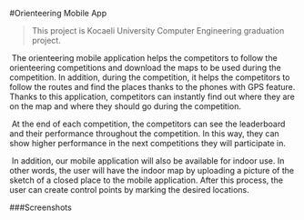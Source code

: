 #Orienteering Mobile App

>This project is Kocaeli University Computer Engineering graduation project.

&nbsp;The orienteering mobile application helps the competitors to follow the orienteering competitions and download the maps to be used during the competition. In addition, during the competition, it helps the competitors to follow the routes and find the places thanks to the phones with GPS feature. Thanks to this application, competitors can instantly find out where they are on the map and where they should go during the competition.

&nbsp;At the end of each competition, the competitors can see the leaderboard and their performance throughout the competition. In this way, they can show higher performance in the next competitions they will participate in.

&nbsp;In addition, our mobile application will also be available for indoor use. In other words, the user will have the indoor map by uploading a picture of the sketch of a closed place to the mobile application. After this process, the user can create control points by marking the desired locations.

###Screenshots

